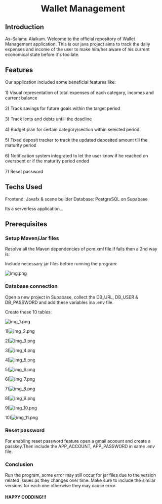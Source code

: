 <h1 align="center">Wallet Management</h1>
<h2> Introduction</h2>
As-Salamu Alaikum. Welcome to the official repository of Wallet Management application.
This is our java project aims to track the daily expenses and income of the user to make him/her aware of his current economical state before it's too late.
<h2> Features</h2>
Our application included some beneficial features like:</br>
<br>1) Visual representation of total expenses of each category, incomes and current balance </br>
<br>2) Track savings for future goals within the target period</br>
<br>3) Track lents and debts untill the deadline</br>
<br>4) Budget plan for certain category/section within selected period. </br>
<br>5) Fixed deposit tracker to track the updated deposited amount till the maturity period</br>
<br>6) Notification system integrated to let the user know if he reached on overspent or if the maturity period ended</br>
<br>7) Reset password </br>

<h2> Techs Used</h2>
Frontend: Javafx & scene builder
Database: PostgreSQL on Supabase

Its a serverless application...

<h2> Prerequisites</h2>
<h3>Setup Maven/Jar files</h3>
Resolve all the Maven dependencies of pom.xml file.if fails then a 2nd way is:

Include necessary jar files before running the program:

![img.png](img.png)

<h3>Database connection </h3>
Open a new project in Supabase, collect the DB_URL, DB_USER & DB_PASSWORD
and add these variables ina .env file.

Create these 10 tables:

![img_1.png](img_1.png)

1)![img_2.png](img_2.png)

2)![img_3.png](img_3.png)

3)![img_4.png](img_4.png)

4)![img_5.png](img_5.png)

5)![img_6.png](img_6.png)

6)![img_7.png](img_7.png)

7)![img_8.png](img_8.png)

8)![img_9.png](img_9.png)

9)![img_10.png](img_10.png)

10)![img_11.png](img_11.png)

<h3>Reset password </h3>
For enabling reset password feature open a gmail acoount and create a passkey.Then include the APP_ACCOUNT, APP_PASSWORD in same .env file.

<h3>Conclusion </h3>
Run the program, some error may still occur for jar files due to the version related issues as they changes over time. Make sure to include the similar versions for each one otherwise they may cause error.

<h4>HAPPY CODDING!!!</h4>